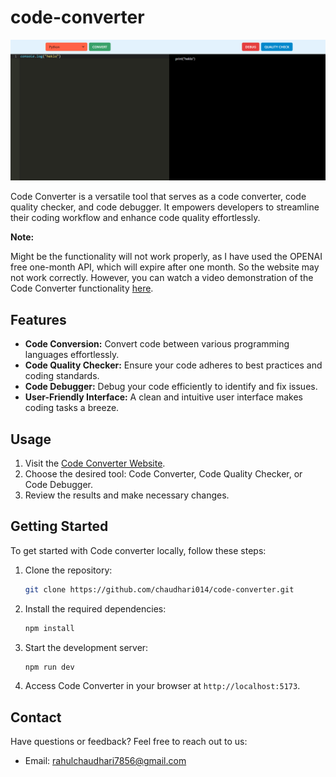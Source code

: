 # code-converter

![Code Converter Home Page](https://github.com/chaudhari014/code-converter/blob/master/frontend/src/assets/home.png)

Code Converter is a versatile tool that serves as a code converter, code quality checker, and code debugger. It empowers developers to streamline their coding workflow and enhance code quality effortlessly.

**Note:**

Might be the functionality will not work properly, as I have used the OPENAI free one-month API, which will expire after one month. So the website may not work correctly. However, you can watch a video demonstration of the Code Converter functionality [here]().

## Features

- **Code Conversion:** Convert code between various programming languages effortlessly.
- **Code Quality Checker:** Ensure your code adheres to best practices and coding standards.
- **Code Debugger:** Debug your code efficiently to identify and fix issues.
- **User-Friendly Interface:** A clean and intuitive user interface makes coding tasks a breeze.

## Usage

1. Visit the [Code Converter Website]().
2. Choose the desired tool: Code Converter, Code Quality Checker, or Code Debugger.
3. Review the results and make necessary changes.

## Getting Started

To get started with Code converter locally, follow these steps:

1. Clone the repository:

   ```bash
   git clone https://github.com/chaudhari014/code-converter.git
   ```


2. Install the required dependencies:

   ```bash
   npm install
   ```

3. Start the development server:

   ```bash
   npm run dev
   ```

4. Access Code Converter in your browser at `http://localhost:5173`.



## Contact

Have questions or feedback? Feel free to reach out to us:

- Email: [rahulchaudhari7856@gmail.com](mailto:rahulchaudhari7856@gmail.com)
